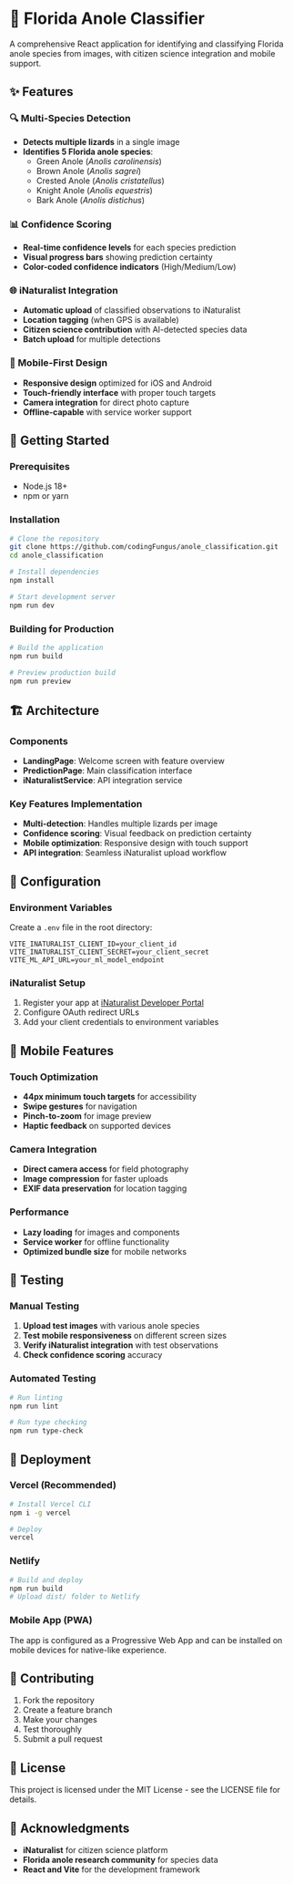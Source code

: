 # 🦎 Florida Anole Classifier

A comprehensive React application for identifying and classifying Florida anole species from images, with citizen science integration and mobile support.

## ✨ Features

### 🔍 Multi-Species Detection
- **Detects multiple lizards** in a single image
- **Identifies 5 Florida anole species**:
  - Green Anole (*Anolis carolinensis*)
  - Brown Anole (*Anolis sagrei*)
  - Crested Anole (*Anolis cristatellus*)
  - Knight Anole (*Anolis equestris*)
  - Bark Anole (*Anolis distichus*)

### 📊 Confidence Scoring
- **Real-time confidence levels** for each species prediction
- **Visual progress bars** showing prediction certainty
- **Color-coded confidence indicators** (High/Medium/Low)

### 🌐 iNaturalist Integration
- **Automatic upload** of classified observations to iNaturalist
- **Location tagging** (when GPS is available)
- **Citizen science contribution** with AI-detected species data
- **Batch upload** for multiple detections

### 📱 Mobile-First Design
- **Responsive design** optimized for iOS and Android
- **Touch-friendly interface** with proper touch targets
- **Camera integration** for direct photo capture
- **Offline-capable** with service worker support

## 🚀 Getting Started

### Prerequisites
- Node.js 18+ 
- npm or yarn

### Installation
```bash
# Clone the repository
git clone https://github.com/codingFungus/anole_classification.git
cd anole_classification

# Install dependencies
npm install

# Start development server
npm run dev
```

### Building for Production
```bash
# Build the application
npm run build

# Preview production build
npm run preview
```

## 🏗️ Architecture

### Components
- **LandingPage**: Welcome screen with feature overview
- **PredictionPage**: Main classification interface
- **iNaturalistService**: API integration service

### Key Features Implementation
- **Multi-detection**: Handles multiple lizards per image
- **Confidence scoring**: Visual feedback on prediction certainty
- **Mobile optimization**: Responsive design with touch support
- **API integration**: Seamless iNaturalist upload workflow

## 🔧 Configuration

### Environment Variables
Create a `.env` file in the root directory:
```env
VITE_INATURALIST_CLIENT_ID=your_client_id
VITE_INATURALIST_CLIENT_SECRET=your_client_secret
VITE_ML_API_URL=your_ml_model_endpoint
```

### iNaturalist Setup
1. Register your app at [iNaturalist Developer Portal](https://www.inaturalist.org/oauth/applications)
2. Configure OAuth redirect URLs
3. Add your client credentials to environment variables

## 📱 Mobile Features

### Touch Optimization
- **44px minimum touch targets** for accessibility
- **Swipe gestures** for navigation
- **Pinch-to-zoom** for image preview
- **Haptic feedback** on supported devices

### Camera Integration
- **Direct camera access** for field photography
- **Image compression** for faster uploads
- **EXIF data preservation** for location tagging

### Performance
- **Lazy loading** for images and components
- **Service worker** for offline functionality
- **Optimized bundle size** for mobile networks

## 🧪 Testing

### Manual Testing
1. **Upload test images** with various anole species
2. **Test mobile responsiveness** on different screen sizes
3. **Verify iNaturalist integration** with test observations
4. **Check confidence scoring** accuracy

### Automated Testing
```bash
# Run linting
npm run lint

# Run type checking
npm run type-check
```

## 🚀 Deployment

### Vercel (Recommended)
```bash
# Install Vercel CLI
npm i -g vercel

# Deploy
vercel
```

### Netlify
```bash
# Build and deploy
npm run build
# Upload dist/ folder to Netlify
```

### Mobile App (PWA)
The app is configured as a Progressive Web App and can be installed on mobile devices for native-like experience.

## 🤝 Contributing

1. Fork the repository
2. Create a feature branch
3. Make your changes
4. Test thoroughly
5. Submit a pull request

## 📄 License

This project is licensed under the MIT License - see the LICENSE file for details.

## 🙏 Acknowledgments

- **iNaturalist** for citizen science platform
- **Florida anole research community** for species data
- **React and Vite** for the development framework
